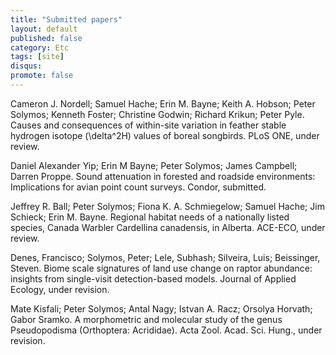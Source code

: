 ```yaml
---
title: "Submitted papers"
layout: default
published: false
category: Etc
tags: [site]
disqus:
promote: false
---
```


Cameron J. Nordell; Samuel Hache; Erin M. Bayne; Keith A. Hobson; Peter Solymos; Kenneth Foster; Christine Godwin; Richard Krikun; Peter Pyle.
Causes and consequences of within-site variation in feather stable hydrogen isotope (\delta^2H) values of boreal songbirds.
PLoS ONE, under review.

Daniel Alexander Yip; Erin M Bayne; Peter Solymos; James Campbell; Darren Proppe.
Sound attenuation in forested and roadside environments: Implications for avian point count surveys.
Condor, submitted.

Jeffrey R. Ball; Peter Solymos; Fiona K. A. Schmiegelow; Samuel Hache; Jim Schieck; Erin M. Bayne.
Regional habitat needs of a nationally listed species, Canada Warbler Cardellina canadensis, in Alberta.
ACE-ECO, under review.

Denes, Francisco; Solymos, Peter; Lele, Subhash; Silveira, Luis; Beissinger, Steven.
Biome scale signatures of land use change on raptor abundance: insights from single-visit detection-based models.
Journal of Applied Ecology, under revision.

Mate Kisfali; Peter Solymos; Antal Nagy; Istvan A. Racz; Orsolya Horvath; Gabor Sramko.
A morphometric and molecular study of the genus Pseudopodisma (Orthoptera: Acrididae).
Acta Zool. Acad. Sci. Hung., under revision.
